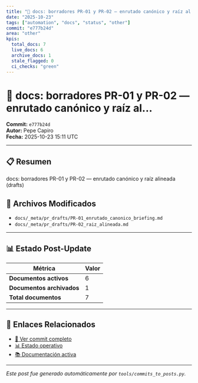 ```yaml
---
title: "🔄 docs: borradores PR-01 y PR-02 — enrutado canónico y raíz al..."
date: "2025-10-23"
tags: ["automation", "docs", "status", "other"]
commit: "e777b24d"
area: "other"
kpis:
  total_docs: 7
  live_docs: 6
  archive_docs: 1
  stale_flagged: 0
  ci_checks: "green"
---
```


# 🔄 docs: borradores PR-01 y PR-02 — enrutado canónico y raíz al...

**Commit:** `e777b24d`  
**Autor:** Pepe Capiro  
**Fecha:** 2025-10-23 15:11 UTC

---

## 📋 Resumen

docs: borradores PR-01 y PR-02 — enrutado canónico y raíz alineada (drafts)

## 📂 Archivos Modificados

- `docs/_meta/pr_drafts/PR-01_enrutado_canonico_briefing.md`
- `docs/_meta/pr_drafts/PR-02_raiz_alineada.md`

---

## 📊 Estado Post-Update

| Métrica | Valor |
|---------|-------|
| **Documentos activos** | 6 |
| **Documentos archivados** | 1 |
| **Total documentos** | 7 |

---

## 🔗 Enlaces Relacionados

- [📁 Ver commit completo](https://github.com/ppkapiro/runart-foundry/commit/e777b24de0583c14da94524a51f3f2970df05f2e)
- [📊 Estado operativo](/status/)
- [📚 Documentación activa](/docs/live/)

---

_Este post fue generado automáticamente por `tools/commits_to_posts.py`._
